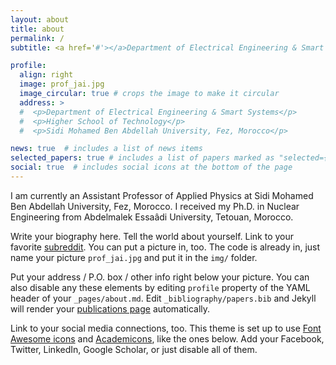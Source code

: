 ```yaml
---
layout: about
title: about
permalink: /
subtitle: <a href='#'></a>​Department of Electrical Engineering & Smart Systems, Higher School of Technology, Sidi Mohamed Ben Abdellah University, Fez, Morocco.

profile:
  align: right
  image: prof_jai.jpg
  image_circular: true # crops the image to make it circular
  address: >
  #  <p>​​Department of Electrical Engineering & Smart Systems</p>
  #  <p>​Higher School of Technology</p>
  #  <p>​Sidi Mohamed Ben Abdellah University, Fez, Morocco</p>

news: true  # includes a list of news items
selected_papers: true # includes a list of papers marked as "selected={true}"
social: true  # includes social icons at the bottom of the page
---
```


I am currently an Assistant Professor of Applied Physics at Sidi Mohamed Ben Abdellah University, Fez, Morocco. I received my Ph.D. in Nuclear Engineering from ​Abdelmalek Essaâdi University​, Tetouan, Morocco.

Write your biography here. Tell the world about yourself. Link to your favorite [subreddit](http://reddit.com). You can put a picture in, too. The code is already in, just name your picture `prof_jai.jpg` and put it in the `img/` folder.

Put your address / P.O. box / other info right below your picture. You can also disable any these elements by editing `profile` property of the YAML header of your `_pages/about.md`. Edit `_bibliography/papers.bib` and Jekyll will render your [publications page](/al-folio/publications/) automatically.

Link to your social media connections, too. This theme is set up to use [Font Awesome icons](http://fortawesome.github.io/Font-Awesome/) and [Academicons](https://jpswalsh.github.io/academicons/), like the ones below. Add your Facebook, Twitter, LinkedIn, Google Scholar, or just disable all of them.
